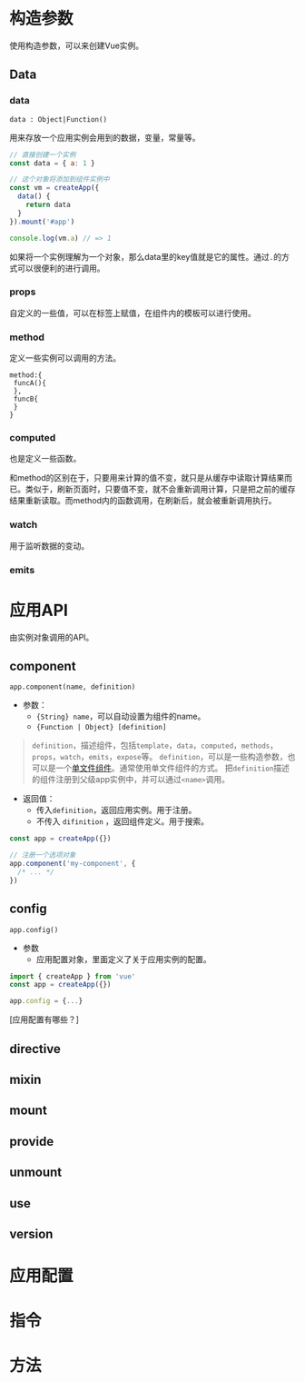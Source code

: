 # 构造参数

使用构造参数，可以来创建Vue实例。

## Data

### data

`data : Object|Function()`

用来存放一个应用实例会用到的数据，变量，常量等。

```js
// 直接创建一个实例
const data = { a: 1 }

// 这个对象将添加到组件实例中
const vm = createApp({
  data() {
    return data
  }
}).mount('#app')

console.log(vm.a) // => 1
```

如果将一个实例理解为一个对象，那么data里的key值就是它的属性。通过`.`的方式可以很便利的进行调用。

### props

自定义的一些值，可以在标签上赋值，在组件内的模板可以进行使用。

### method

定义一些实例可以调用的方法。
```
method:{
 funcA(){
 },
 funcB{
 }
}
```
### computed

也是定义一些函数。

和method的区别在于，只要用来计算的值不变，就只是从缓存中读取计算结果而已。类似于，刷新页面时，只要值不变，就不会重新调用计算，只是把之前的缓存结果重新读取。而method内的函数调用，在刷新后，就会被重新调用执行。

### watch

用于监听数据的变动。

### emits



# 应用API

由实例对象调用的API。

## component

`app.component(name, definition)`
+ 参数：
    + `{String} name`，可以自动设置为组件的name。
    + `{Function | Object} [definition]`

> `definition`，描述组件，包括`template`，`data`，`computed`，`methods`，`props`，`watch`，`emits`，`expose`等。
> `definition`，可以是一些构造参数，也可以是一个[单文件组件](Vue理解.md##单文件组件)。通常使用单文件组件的方式。
> 把`definition`描述的组件注册到父级app实例中，并可以通过`<name>`调用。


+ 返回值：
    + 传入`definition`，返回应用实例。用于注册。
    + 不传入 `difinition` ，返回组件定义。用于搜索。

```js
const app = createApp({})

// 注册一个选项对象
app.component('my-component', {
  /* ... */
})
```


## config

`app.config()`

+ 参数
    + 应用配置对象，里面定义了关于应用实例的配置。

```js
import { createApp } from 'vue'
const app = createApp({})

app.config = {...}
```

[应用配置有哪些？]



## directive
## mixin
## mount
## provide
## unmount
## use
## version


# 应用配置


# 指令

# 方法


